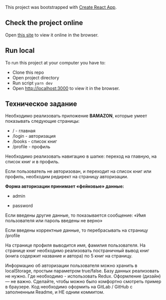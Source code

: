 This project was bootstrapped with [Create React App](https://github.com/facebook/create-react-app).

## Check the project online

Open [this site](https://bamazon-test.herokuapp.com) to view it online in the browser.

## Run local

To run this project at your computer you have to:

- Clone this repo
- Open project directory
- Run script `yarn dev`
- Open [http://localhost:3000](http://localhost:3000) to view it in the browser.

## Техническое задание

Необходимо реализовать приложение **BAMAZON**, которые умеет показывать следующие страницы:

- / - главная
- /login - авторизация
- /books - список книг
- /profile - профиль

Необходимо реализовать навигацию в шапке: переход на главную, на список книг и в профиль.

Если пользователь не авторизован, и переходит на список книг или профиль, необходим редирект на страницу авторизации.

**Форма авторизации принимает «фейковые» данные:**

- admin

- password

Если введены другие данные, то показывается сообщение: «Имя пользователя или пароль введены не верно»

Если введены корректные данные, то перебрасывать на страницу /profile

На странице профиля выводится имя, фамилия пользователя. На странице книг необходимо реализовать постраничный вывод книг (книга содержит название и автора) по 5 книг на страницу.

Информацию об авторизации пользователя можно хранить в localStorage, простым параметром true/false. Базу данных реализовать не нужно. Где необходимо - использовать Redux. Оформление (дизайн) — не важно. Сделайте, чтобы можно было комфортно смотреть пример в браузере. Код необходимо оформить на GitLab / GitHub с заполненным Readme, и НЕ одним коммитом.
